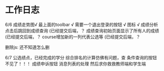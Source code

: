 # 工作日志
6/6
成绩走势图√  最上面的toolbar √
需要一个退出登录的按钮  √
图标  √
成绩分析点击后跳回到成绩查询  (已经提交后端，？
成绩查询初始页面显示了所有人的成绩   (已经提交后端，？
course增加新的一列代表公选等	(已经提交后端，？



删除js:
还不知道怎么删


6/7
公选绩点，已经完成的学分
综合排名的计算仿佛有问题，查
条件查询的按钮不见了！！！
成绩申诉按钮
消息列表的处理
然后求你救救教师端和学生端